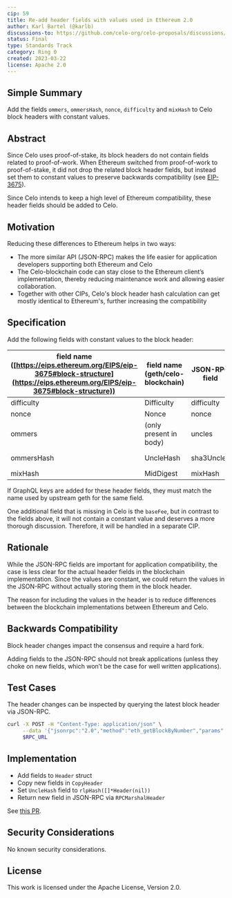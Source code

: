 ```yaml
---
cip: 59
title: Re-add header fields with values used in Ethereum 2.0
author: Karl Bartel (@karlb)
discussions-to: https://github.com/celo-org/celo-proposals/discussions/370
status: Final
type: Standards Track
category: Ring 0
created: 2023-03-22
license: Apache 2.0
---
```


## Simple Summary

Add the fields `ommers`, `ommersHash`, `nonce`, `difficulty` and `mixHash` to Celo block headers with constant values.

## Abstract

Since Celo uses proof-of-stake, its block headers do not contain fields related to proof-of-work. When Ethereum switched from proof-of-work to proof-of-stake, it did not drop the related block header fields, but instead set them to constant values to preserve backwards compatibility (see [EIP-3675](https://eips.ethereum.org/EIPS/eip-3675#block-structure)).

Since Celo intends to keep a high level of Ethereum compatibility, these header fields should be added to Celo.

## Motivation

Reducing these differences to Ethereum helps in two ways:

- The more similar API (JSON-RPC) makes the life easier for application developers supporting both Ethereum and Celo
- The Celo-blockchain code can stay close to the Ethereum client’s implementation, thereby reducing maintenance work and allowing easier collaboration.
- Together with other CIPs, Celo's block header hash calculation can get mostly identical to Ethereum's, further increasing the compatibility

## Specification

Add the following fields with constant values to the block header:

| field name ([https://eips.ethereum.org/EIPS/eip-3675#block-structure](https://eips.ethereum.org/EIPS/eip-3675#block-structure)) | field name (geth/celo-blockchain) | JSON-RPC field | value |
| --- | --- | --- | --- |
| difficulty | Difficulty | difficulty | 0 |
| nonce | Nonce | nonce | 0x0000000000000000 |
| ommers | (only present in body) | uncles | [] |
| ommersHash | UncleHash | sha3Uncles | 0x1dcc4de8dec75d7aab85b567b6ccd41ad312451b948a7413f0a142fd40d49347 (Keccak256(RLP([]))) |
| mixHash | MidDigest | mixHash | 0x0000000000000000000000000000000000000000000000000000000000000000 |

If GraphQL keys are added for these header fields, they must match the name used by upstream geth for the same field.

One additional field that is missing in Celo is the `baseFee`, but in contrast to the fields above, it will not contain a constant value and deserves a more thorough discussion. Therefore, it will be handled in a separate CIP.

## Rationale

While the JSON-RPC fields are important for application compatibility, the case is less clear for the actual header fields in the blockchain implementation. Since the values are constant, we could return the values in the JSON-RPC without actually storing them in the block header.

The reason for including the values in the header is to reduce differences between the blockchain implementations between Ethereum and Celo.

## Backwards Compatibility

Block header changes impact the consensus and require a hard fork.

Adding fields to the JSON-RPC should not break applications (unless they choke on new fields, which won’t be the case for well written applications).

## Test Cases

The header changes can be inspected by querying the latest block header via JSON-RPC.

```bash
curl -X POST -H "Content-Type: application/json" \
     --data '{"jsonrpc":"2.0","method":"eth_getBlockByNumber","params":["latest", true],"id":1}' \
     $RPC_URL
```

## Implementation

- Add fields to `Header` struct
- Copy new fields in `CopyHeader`
- Set `UncleHash` field to `rlpHash([]*Header(nil))`
- Return new field in JSON-RPC via `RPCMarshalHeader`

See [this PR](https://github.com/celo-org/celo-blockchain/pull/2124).

## Security Considerations

No known security considerations.

## License

This work is licensed under the Apache License, Version 2.0.
